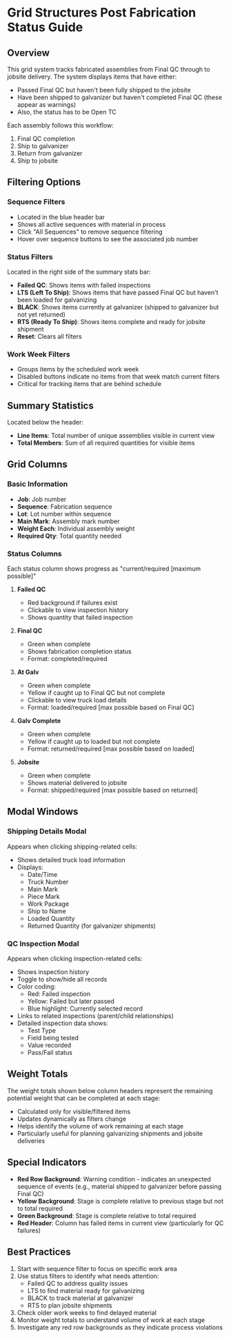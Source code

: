 # Grid Structures Post Fabrication Status Guide

## Overview
This grid system tracks fabricated assemblies from Final QC through to jobsite delivery. The system displays items that have either:
- Passed Final QC but haven't been fully shipped to the jobsite
- Have been shipped to galvanizer but haven't completed Final QC (these appear as warnings)
- Also, the status has to be Open TC

Each assembly follows this workflow:
1. Final QC completion
2. Ship to galvanizer
3. Return from galvanizer
4. Ship to jobsite

## Filtering Options

### Sequence Filters
- Located in the blue header bar
- Shows all active sequences with material in process
- Click "All Sequences" to remove sequence filtering
- Hover over sequence buttons to see the associated job number

### Status Filters
Located in the right side of the summary stats bar:
- **Failed QC**: Shows items with failed inspections
- **LTS (Left To Ship)**: Shows items that have passed Final QC but haven't been loaded for galvanizing
- **BLACK**: Shows items currently at galvanizer (shipped to galvanizer but not yet returned)
- **RTS (Ready To Ship)**: Shows items complete and ready for jobsite shipment
- **Reset**: Clears all filters

### Work Week Filters
- Groups items by the scheduled work week
- Disabled buttons indicate no items from that week match current filters
- Critical for tracking items that are behind schedule

## Summary Statistics
Located below the header:
- **Line Items**: Total number of unique assemblies visible in current view
- **Total Members**: Sum of all required quantities for visible items

## Grid Columns

### Basic Information
- **Job**: Job number
- **Sequence**: Fabrication sequence
- **Lot**: Lot number within sequence
- **Main Mark**: Assembly mark number
- **Weight Each**: Individual assembly weight
- **Required Qty**: Total quantity needed

### Status Columns
Each status column shows progress as "current/required [maximum possible]"

1. **Failed QC**
    - Red background if failures exist
    - Clickable to view inspection history
    - Shows quantity that failed inspection

2. **Final QC**
    - Green when complete
    - Shows fabrication completion status
    - Format: completed/required

3. **At Galv**
    - Green when complete
    - Yellow if caught up to Final QC but not complete
    - Clickable to view truck load details
    - Format: loaded/required [max possible based on Final QC]

4. **Galv Complete**
    - Green when complete
    - Yellow if caught up to loaded but not complete
    - Format: returned/required [max possible based on loaded]

5. **Jobsite**
    - Green when complete
    - Shows material delivered to jobsite
    - Format: shipped/required [max possible based on returned]

## Modal Windows

### Shipping Details Modal
Appears when clicking shipping-related cells:
- Shows detailed truck load information
- Displays:
    - Date/Time
    - Truck Number
    - Main Mark
    - Piece Mark
    - Work Package
    - Ship to Name
    - Loaded Quantity
    - Returned Quantity (for galvanizer shipments)

### QC Inspection Modal
Appears when clicking inspection-related cells:
- Shows inspection history
- Toggle to show/hide all records
- Color coding:
    - Red: Failed inspection
    - Yellow: Failed but later passed
    - Blue highlight: Currently selected record
- Links to related inspections (parent/child relationships)
- Detailed inspection data shows:
    - Test Type
    - Field being tested
    - Value recorded
    - Pass/Fail status

## Weight Totals
The weight totals shown below column headers represent the remaining potential weight that can be completed at each stage:
- Calculated only for visible/filtered items
- Updates dynamically as filters change
- Helps identify the volume of work remaining at each stage
- Particularly useful for planning galvanizing shipments and jobsite deliveries

## Special Indicators
- **Red Row Background**: Warning condition - indicates an unexpected sequence of events (e.g., material shipped to galvanizer before passing Final QC)
- **Yellow Background**: Stage is complete relative to previous stage but not to total required
- **Green Background**: Stage is complete relative to total required
- **Red Header**: Column has failed items in current view (particularly for QC failures)

## Best Practices
1. Start with sequence filter to focus on specific work area
2. Use status filters to identify what needs attention:
    - Failed QC to address quality issues
    - LTS to find material ready for galvanizing
    - BLACK to track material at galvanizer
    - RTS to plan jobsite shipments
3. Check older work weeks to find delayed material
4. Monitor weight totals to understand volume of work at each stage
5. Investigate any red row backgrounds as they indicate process violations